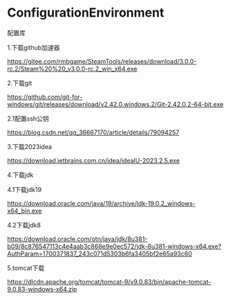 # ConfigurationEnvironment
配置库

1.下载github加速器

https://gitee.com/rmbgame/SteamTools/releases/download/3.0.0-rc.2/Steam%20%20_v3.0.0-rc.2_win_x64.exe

2.下载git

https://github.com/git-for-windows/git/releases/download/v2.42.0.windows.2/Git-2.42.0.2-64-bit.exe

2.1配置ssh公钥

https://blog.csdn.net/qq_36667170/article/details/79094257


3.下载2023idea

https://download.jetbrains.com.cn/idea/ideaIU-2023.2.5.exe

4.下载jdk

4.1下载jdk19

https://download.oracle.com/java/19/archive/jdk-19.0.2_windows-x64_bin.exe

4.2下载jdk8

https://download.oracle.com/otn/java/jdk/8u381-b09/8c876547113c4e4aab3c868e9e0ec572/jdk-8u381-windows-x64.exe?AuthParam=1700371837_243c071d5303b6fa3405bf2e65a93c60

5.tomcat下载

https://dlcdn.apache.org/tomcat/tomcat-9/v9.0.83/bin/apache-tomcat-9.0.83-windows-x64.zip


